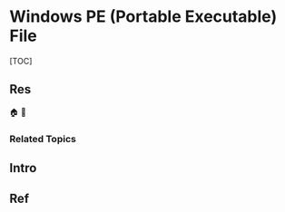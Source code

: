# Windows PE (Portable Executable) File

[TOC]



## Res
🏠 
🚧 


### Related Topics



## Intro



## Ref
